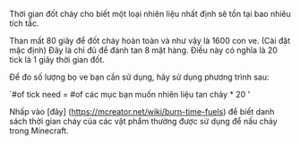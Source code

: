 Thời gian đốt cháy cho biết một loại nhiên liệu nhất định sẽ tồn tại bao nhiêu tích tắc.

Than mất 80 giây để đốt cháy hoàn toàn và như vậy là 1600 con ve. (Cài đặt mặc định) Đây là chỉ đủ để đánh tan 8 mặt hàng. Điều này có nghĩa là 20 tick là 1 giây thời gian đốt.

Để đo số lượng bọ ve bạn cần sử dụng, hãy sử dụng phương trình sau:

`#of tick need = #of các mục bạn muốn nhiên liệu tan chảy * 20 '

Nhấp vào [đây] (https://mcreator.net/wiki/burn-time-fuels) để biết danh sách thời gian cháy của các vật phẩm thường được sử dụng để nấu chảy trong Minecraft.